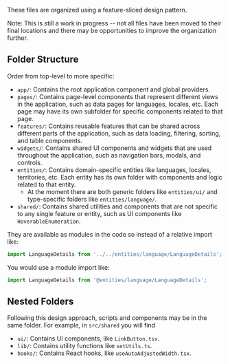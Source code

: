 These files are organized using a feature-sliced design pattern.

Note: This is still a work in progress -- not all files have been moved to their final locations and there may be opportunities to improve the organization further.

## Folder Structure

Order from top-level to more specific:
- `app/`: Contains the root application component and global providers.
- `pages/`: Contains page-level components that represent different views in the application, such as data pages for languages, locales, etc. Each page may have its own subfolder for specific components related to that page.
- `features/`: Contains reusable features that can be shared across different parts of the application, such as data loading, filtering, sorting, and table components.
- `widgets/`: Contains shared UI components and widgets that are used throughout the application, such as navigation bars, modals, and controls.
- `entities/`: Contains domain-specific entities like languages, locales, territories, etc. Each entity has its own folder with components and logic related to that entity.
  - At the moment there are both generic folders like `entities/ui/` and type-specific folders like `entities/language/`.
- `shared/`: Contains shared utilities and components that are not specific to any single feature or entity, such as UI components like `HoverableEnumeration`.

They are available as modules in the code so instead of a relative import like:
```typescript
import LanguageDetails from '../../entities/language/LanguageDetails';
```
You would use a module import like:
```typescript
import LanguageDetails from '@entities/language/LanguageDetails';
```

## Nested Folders

Following this design approach, scripts and components may be in the same folder. For example, in `src/shared` you will find
- `ui/`: Contains UI components, like `LinkButton.tsx`.
- `lib/`: Contains utility functions like `setUtils.ts`.
- `hooks/`: Contains React hooks, like `useAutoAdjustedWidth.tsx`.